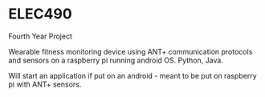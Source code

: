# ELEC490
Fourth Year Project

Wearable fitness monitoring device using ANT+ communication protocols and sensors on a raspberry pi running android OS. Python, Java.

Will start an application if put on an android - meant to be put on raspberry pi with ANT+ sensors. 
